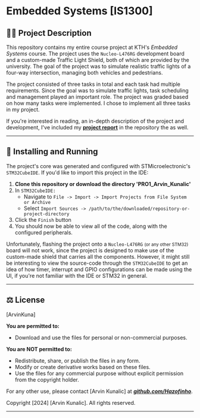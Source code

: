 # Embedded Systems [IS1300]

## 🧑‍💻 Project Description
This repository contains my entire course project at KTH's *Embedded Systems* course.
The project uses the `Nucleo-L476RG` development board and a custom-made Traffic Light
Shield, both of which are provided by the university. The goal of the project was to 
simulate realistic traffic lights of a four-way intersection, managing both vehicles 
and pedestrians.

The project consisted of three tasks in total and each task had multiple requirements. 
Since the goal was to simulate traffic lights, task scheduling and management played 
an important role. The project was graded based on how many tasks were implemented. 
I chose to implement all three tasks in my project.

If you're interested in reading, an in-depth description of the project and development, I've 
included my [**project report**](https://github.com/Hazofinho/IS1300-Embedded-Systems/blob/main/Arvin%20Kunalic%20PRO1-Report.pdf) in the repository the as well. 

---

## 🛜 Installing and Running
The project's core was generated and configured with STMicroelectronic's `STM32CubeIDE`.
If you'd like to import this project in the IDE:

1. **Clone this repository or download the directory 'PRO1_Arvin_Kunalic'**
2. In `STM32CubeIDE:`
    - Navigate to ` File -> Import -> Import Projects from File System or Archive `
    - Select ` Import Sources -> /path/to/the/downloaded/repository-or-project-directory `  
3. Click the `Finish` button
4. You should now be able to view all of the code, along with the configured peripherals.

Unfortunately, flashing the project onto a `Nucleo-L476RG` <small>(or any other STM32)</small> board will not 
work, since the project is designed to make use of the custom-made shield that carries all 
the components. However, it might still be interesting to view the source-code through the
`STM32CubeIDE` to get an idea of how timer, interrupt and GPIO configurations can be made 
using the UI, if you're not familiar with the IDE or STM32 in general.

---

## ⚖️ License
[ArvinKuna]

**You are permitted to:**
- Download and use the files for personal or non-commercial purposes.

**You are NOT permitted to:**    
- Redistribute, share, or publish the files in any form.
- Modify or create derivative works based on these files.
- Use the files for any commercial purpose without explicit permission from the copyright holder.

For any other use, please contact [Arvin Kunalic] at [***github.com/Hazofinho***](https://github.com/Hazofinho).

Copyright [2024] [Arvin Kunalic]. All rights reserved.

---